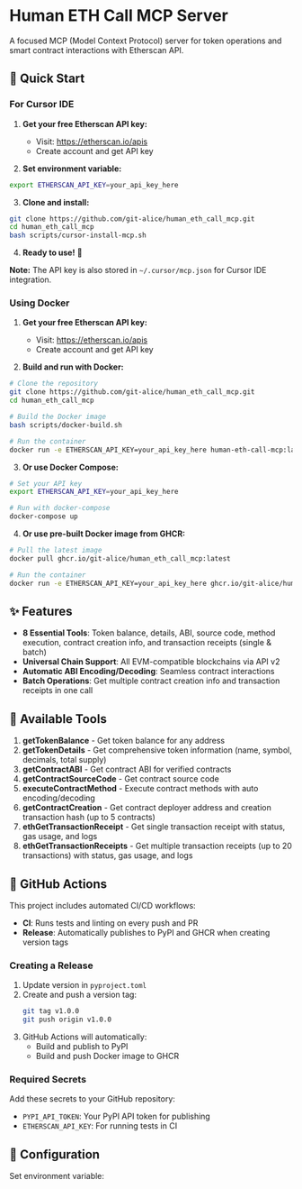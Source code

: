 # Human ETH Call MCP Server

A focused MCP (Model Context Protocol) server for token operations and smart contract interactions with Etherscan API.

## 🚀 Quick Start

### For Cursor IDE

1. **Get your free Etherscan API key:**
   - Visit: https://etherscan.io/apis
   - Create account and get API key

2. **Set environment variable:**
```bash
export ETHERSCAN_API_KEY=your_api_key_here
```

3. **Clone and install:**
```bash
git clone https://github.com/git-alice/human_eth_call_mcp.git
cd human_eth_call_mcp
bash scripts/cursor-install-mcp.sh
```

4. **Ready to use!** 🎉

**Note:** The API key is also stored in `~/.cursor/mcp.json` for Cursor IDE integration.

### Using Docker

1. **Get your free Etherscan API key:**
   - Visit: https://etherscan.io/apis
   - Create account and get API key

2. **Build and run with Docker:**
```bash
# Clone the repository
git clone https://github.com/git-alice/human_eth_call_mcp.git
cd human_eth_call_mcp

# Build the Docker image
bash scripts/docker-build.sh

# Run the container
docker run -e ETHERSCAN_API_KEY=your_api_key_here human-eth-call-mcp:latest
```

3. **Or use Docker Compose:**
```bash
# Set your API key
export ETHERSCAN_API_KEY=your_api_key_here

# Run with docker-compose
docker-compose up
```

4. **Or use pre-built Docker image from GHCR:**
```bash
# Pull the latest image
docker pull ghcr.io/git-alice/human_eth_call_mcp:latest

# Run the container
docker run -e ETHERSCAN_API_KEY=your_api_key_here ghcr.io/git-alice/human_eth_call_mcp:latest
```

## ✨ Features

- **8 Essential Tools**: Token balance, details, ABI, source code, method execution, contract creation info, and transaction receipts (single & batch)
- **Universal Chain Support**: All EVM-compatible blockchains via API v2
- **Automatic ABI Encoding/Decoding**: Seamless contract interactions
- **Batch Operations**: Get multiple contract creation info and transaction receipts in one call

## 🔧 Available Tools

1. **getTokenBalance** - Get token balance for any address
2. **getTokenDetails** - Get comprehensive token information (name, symbol, decimals, total supply)
3. **getContractABI** - Get contract ABI for verified contracts
4. **getContractSourceCode** - Get contract source code
5. **executeContractMethod** - Execute contract methods with auto encoding/decoding
6. **getContractCreation** - Get contract deployer address and creation transaction hash (up to 5 contracts)
7. **ethGetTransactionReceipt** - Get single transaction receipt with status, gas usage, and logs
8. **ethGetTransactionReceipts** - Get multiple transaction receipts (up to 20 transactions) with status, gas usage, and logs

## 🚀 GitHub Actions

This project includes automated CI/CD workflows:

- **CI**: Runs tests and linting on every push and PR
- **Release**: Automatically publishes to PyPI and GHCR when creating version tags

### Creating a Release

1. Update version in `pyproject.toml`
2. Create and push a version tag:
   ```bash
   git tag v1.0.0
   git push origin v1.0.0
   ```
3. GitHub Actions will automatically:
   - Build and publish to PyPI
   - Build and push Docker image to GHCR

### Required Secrets

Add these secrets to your GitHub repository:

- `PYPI_API_TOKEN`: Your PyPI API token for publishing
- `ETHERSCAN_API_KEY`: For running tests in CI

## 📝 Configuration

Set environment variable:
```